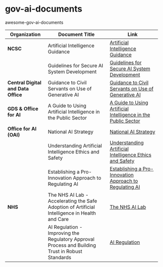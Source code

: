 # gov-ai-documents
awesome-gov-ai-documents

| **Organization**                      | **Document Title**                                                                 | **Link**                                                                                                                                                                 |
|---------------------------------------|------------------------------------------------------------------------------------|-----------------------------------------------------------------------------------------------------------------------------------------------------------------------|
| **NCSC**                              | Artificial Intelligence Guidance                                                  | [Artificial Intelligence Guidance](https://www.ncsc.gov.uk/section/advice-guidance/all-topics?allTopics=true&topics=artificial%20intelligence&sort=date%2Bdesc)       |
|                                       | Guidelines for Secure AI System Development                                       | [Guidelines for Secure AI System Development](https://www.ncsc.gov.uk/files/Guidelines-for-secure-AI-system-development.pdf)                                           |
| **Central Digital and Data Office**   | Guidance to Civil Servants on Use of Generative AI                                | [Guidance to Civil Servants on Use of Generative AI](https://www.gov.uk/government/publications/guidance-to-civil-servants-on-use-of-generative-ai/guidance-to-civil-servants-on-use-of-generative-ai) |
| **GDS & Office for AI**               | A Guide to Using Artificial Intelligence in the Public Sector                     | [A Guide to Using Artificial Intelligence in the Public Sector](https://www.gov.uk/government/collections/a-guide-to-using-artificial-intelligence-in-the-public-sector) |
| **Office for AI (OAI)**               | National AI Strategy                                                              | [National AI Strategy](https://www.gov.uk/government/publications/national-ai-strategy)                                                                               |
|                                       | Understanding Artificial Intelligence Ethics and Safety                           | [Understanding Artificial Intelligence Ethics and Safety](https://www.gov.uk/guidance/understanding-artificial-intelligence-ethics-and-safety)                        |
|                                       | Establishing a Pro-Innovation Approach to Regulating AI                           | [Establishing a Pro-Innovation Approach to Regulating AI](https://www.gov.uk/government/publications/establishing-a-pro-innovation-approach-to-regulating-ai)         |
| **NHS**                               | The NHS AI Lab - Accelerating the Safe Adoption of Artificial Intelligence in Health and Care | [The NHS AI Lab](https://transform.england.nhs.uk/ai-lab/)                                                                                                             |
|                                       | AI Regulation - Improving the Regulatory Approval Process and Building Trust in Robust Standards | [AI Regulation](https://transform.england.nhs.uk/ai-lab/ai-lab-programmes/regulating-the-ai-ecosystem/)                                                              |


